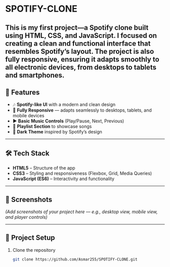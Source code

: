# SPOTIFY-CLONE
This is my first project—a Spotify clone built using HTML, CSS, and JavaScript. I focused on creating a clean and functional interface that resembles Spotify’s layout. The project is also fully responsive, ensuring it adapts smoothly to all electronic devices, from desktops to tablets and smartphones.
---

## 🚀 Features
- 🎶 **Spotify-like UI** with a modern and clean design  
- 📱 **Fully Responsive** — adapts seamlessly to desktops, tablets, and mobile devices  
- ▶️ **Basic Music Controls** (Play/Pause, Next, Previous)  
- 📂 **Playlist Section** to showcase songs  
- 🌙 **Dark Theme** inspired by Spotify’s design  

---

## 🛠️ Tech Stack
- **HTML5** – Structure of the app  
- **CSS3** – Styling and responsiveness (Flexbox, Grid, Media Queries)  
- **JavaScript (ES6)** – Interactivity and functionality  

---

## 📸 Screenshots
*(Add screenshots of your project here — e.g., desktop view, mobile view, and player controls)*  

---

## 📂 Project Setup
1. Clone the repository  
   ```bash
   git clone https://github.com/Asmar255/SPOTIFY-CLONE.git
